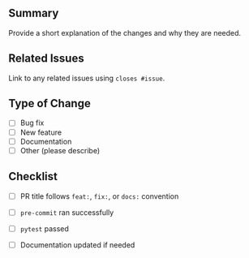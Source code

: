 ## Summary
Provide a short explanation of the changes and why they are needed.

## Related Issues
Link to any related issues using `closes #issue`.

## Type of Change
- [ ] Bug fix
- [ ] New feature
- [ ] Documentation
- [ ] Other (please describe)

## Checklist
- [ ] PR title follows `feat:`, `fix:`, or `docs:` convention
- [ ] `pre-commit` ran successfully
- [ ] `pytest` passed
- [ ] Documentation updated if needed


